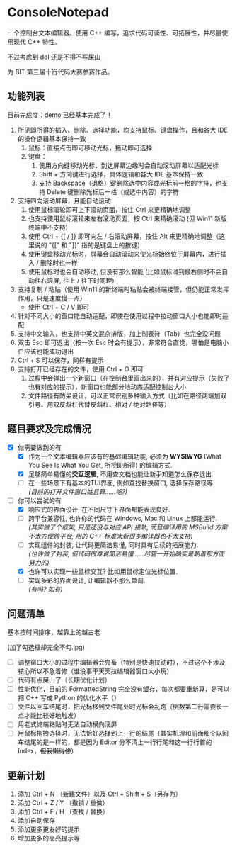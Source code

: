 # ConsoleNotepad

一个控制台文本编辑器。使用 C++ 编写，追求代码可读性、可拓展性，并尽量使用现代 C++ 特性。

~~不过考虑到 ddl 还是不得不写屎山~~

为 BIT 第三届十行代码大赛参赛作品。

## 功能列表
目前完成度：demo 已经基本完成了！

1. 所见即所得的插入、删除、选择功能，均支持鼠标、键盘操作，且和各大 IDE 的操作逻辑基本保持一致
	1. 鼠标：直接点击即可移动光标，拖动即可选择
	2. 键盘：
		1. 使用方向键移动光标，到达屏幕边缘时会自动滚动屏幕以适配光标
		2. Shift + 方向键进行选择，具体逻辑和各大 IDE 基本保持一致
		3. 支持 Backspace（退格）键删除选中内容或光标前一格的字符，也支持 Delete 键删除光标后一格（或选中内容）的字符
2. 支持四向滚动屏幕，且能自动滚动
	1. 使用鼠标滚轮即可上下滚动页面，按住 Ctrl 来更精确地调整
	2. 也支持使用鼠标滚轮来左右滚动页面，按 Ctrl 来精确滚动   (但 Win11 新版终端中不支持)
	3. 使用 Ctrl + {[ / ]} 即可向左 / 右滚动屏幕，按住 Alt 来更精确地调整（这里说的 "{[" 和 "]}" 指的是键盘上的按键）
	4. 使用键盘移动光标时，屏幕会自动滚动来使光标始终位于屏幕内，进行插入 / 删除时也一样
	5. 使用鼠标时也会自动移动, 但没有那么智能 (比如鼠标滑到最右侧时不会自动往右滚屏, 往上 / 往下时同理)
3. 支持复制 / 粘贴（使用 Win11 的新终端时粘贴会被终端接管，但仍能正常发挥作用，只是速度慢一点）
	- 使用 Ctrl + C / V 即可
4. 针对不同大小的窗口能自动适配，即使在使用过程中拉动窗口大小也能即时适配
5. 支持中文输入，也支持中英文混杂排版，加上制表符（Tab）也完全没问题
6. 双击 Esc 即可退出（按一次 Esc 时会有提示），非常符合直觉，哪怕是电脑小白应该也能成功退出
7. Ctrl + S 可以保存，同样有提示
8. 支持打开已经存在的文件，使用 Ctrl + O 即可
	1. 过程中会弹出一个新窗口（在控制台里画出来的），并有对应提示（失败了也有对应的提示），新窗口也能部分地动态适配控制台大小
	2. 文件路径有防呆设计，可以正常识别多种输入方式（比如在路径两端加双引号、用双反斜杠代替反斜杠、相对 / 绝对路径等）

## 题目要求及完成情况
- [x] 你需要做到的有
	- [x] 作为一个文本编辑器应该有的基础编辑功能, 必须为 **WYSIWYG**  (What You See Is What You Get, 所视即所得) 的编辑方式.
	- [x] 足够简单易懂的**交互逻辑**, 不用查文档也能让新手知道怎么保存退出.
	- [ ] 在一些场景下有基本的TUI界面, 例如查找替换窗口, 选择保存路径等.  
		  *(目前的打开文件窗口姑且算......吧?)*
- [ ] 你可以尝试的有
	- [x] 响应式的界面设计, 在不同尺寸下界面都能表现良好.
	- [ ] 跨平台兼容性, 也许你的代码在 Windows, Mac 和 Linux 上都能运行.  
	      *(其实做了个框架, 只是还没与对应 API 接轨, 而且编译用的 MSBuild 方案不太方便跨平台, 用的 C++ 标准太新很多编译器也不太支持)*
	- [ ] 实现组件的封装, 让代码更简洁易懂, 同时具有后续的拓展能力.    
		  *(也许做了封装, 但代码很难说简洁易懂......尽管一开始确实是朝着那方面努力的)*
	- [x] 也许可以实现一些鼠标交互? 比如用鼠标定位光标位置.
	- [ ] 实现多彩的界面设计, 让编辑器不那么单调.   
		  *(有吗? 如有)*

## 问题清单
基本按时间排序，越靠上的越古老

(加了勾选框却完全不勾.jpg)
- [ ] 调整窗口大小的过程中编辑器会鬼畜（特别是快速拉动时），不过这个不涉及核心所以不急着修（谁没事干天天拉编辑器窗口大小玩）
- [ ] 代码有点屎山了（长期优化计划）
- [ ] 性能优化，目前的 FormattedString 完全没有缓存，每次都要重新算，是可以把 C++ 写成 Python 的优化水平（）
- [ ] 文件以回车结尾时，把光标移到文件尾处时光标会乱跑（倒数第二行需要长一点才能比较好地触发）
- [ ] 用老式终端粘贴时无法自动横向滚屏
- [ ] 用鼠标拖拽选择时，无法恰好选择到上一行的结尾（其实机理和前面那个以回车结尾的是一样的，都是因为 Editor 分不清上一行行尾和这一行行首的 Index，~~但我懒得修~~）

## 更新计划
1. 添加 Ctrl + N （新建文件）以及 Ctrl + Shift + S（另存为）
2. 添加 Ctrl + Z / Y （撤销 / 重做）
3. 添加 Ctrl + F / H （查找 / 替换）
4. 添加自动保存
5. 添加更多更友好的提示
6. 增加更多的高亮提示等